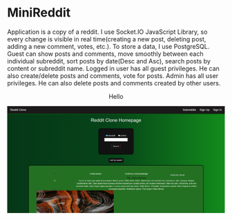 # MiniReddit
Application is a copy of a reddit. I use Socket.IO JavaScript Library, so every change is visible in real time(creating a new post, deleting post, adding a new comment, votes, etc.). To store a data, I use PostgreSQL. Guest can show posts and comments, move smoothly between each individual subreddit, sort posts by date(Desc and Asc), search posts by content or subreddit name. Logged in user has all guest privileges. He can also create/delete  posts and comments, vote for posts. Admin has all user privileges. He can also delete posts and comments created by other users.

<p style="text-align:center">Hello</p>

<img src="images/Homepage.png">
